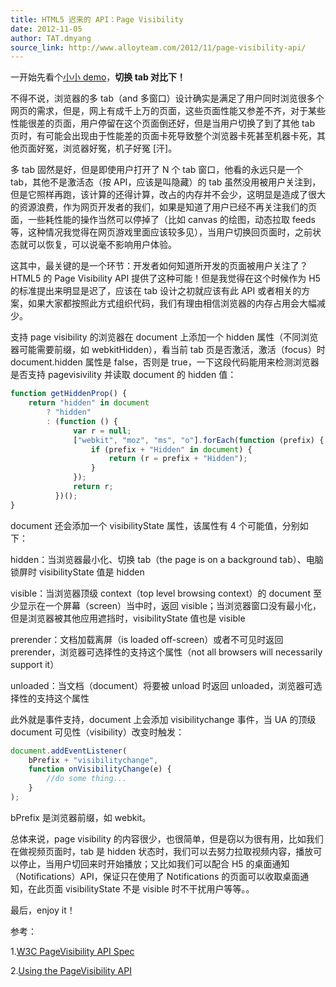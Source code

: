 ```yaml
---
title: HTML5 迟来的 API：Page Visibility
date: 2012-11-05
author: TAT.dmyang
source_link: http://www.alloyteam.com/2012/11/page-visibility-api/
---
```


一开始先看个[小小 demo](http://www.alloyteam.com/wp-content/uploads/2012/11/page-visibility.html "page visibility demo")，**切换 tab 对比下！**

不得不说，浏览器的多 tab（and 多窗口）设计确实是满足了用户同时浏览很多个网页的需求，但是，网上有成千上万的页面，这些页面性能又参差不齐，对于某些性能很差的页面，用户停留在这个页面倒还好，但是当用户切换了到了其他 tab 页时，有可能会出现由于性能差的页面卡死导致整个浏览器卡死甚至机器卡死，其他页面好冤，浏览器好冤，机子好冤 \[汗]。

多 tab 固然是好，但是即使用户打开了 N 个 tab 窗口，他看的永远只是一个 tab，其他不是激活态（按 API，应该是叫隐藏）的 tab 虽然没用被用户关注到，但是它照样再跑，该计算的还得计算，改占的内存并不会少，这明显是造成了很大的资源浪费，作为网页开发者的我们，如果是知道了用户已经不再关注我们的页面，一些耗性能的操作当然可以停掉了（比如 canvas 的绘图，动态拉取 feeds 等，这种情况我觉得在网页游戏里面应该较多见），当用户切换回页面时，之前状态就可以恢复，可以说毫不影响用户体验。

这其中，最关键的是一个环节：开发者如何知道所开发的页面被用户关注了？HTML5 的 Page Visibility API 提供了这种可能！但是我觉得在这个时候作为 H5 的标准提出来明显是迟了，应该在 tab 设计之初就应该有此 API 或者相关的方案，如果大家都按照此方式组织代码，我们有理由相信浏览器的内存占用会大幅减少。

支持 page visibility 的浏览器在 document 上添加一个 hidden 属性（不同浏览器可能需要前缀，如 webkitHidden），看当前 tab 页是否激活，激活（focus）时 document.hidden 属性是 false，否则是 true，一下这段代码能用来检测浏览器是否支持 pagevisivility 并读取 document 的 hidden 值：

```javascript
function getHiddenProp() {
    return "hidden" in document
        ? "hidden"
        : (function () {
              var r = null;
              ["webkit", "moz", "ms", "o"].forEach(function (prefix) {
                  if (prefix + "Hidden" in document) {
                      return (r = prefix + "Hidden");
                  }
              });
              return r;
          })();
}
```

document 还会添加一个 visibilityState 属性，该属性有 4 个可能值，分别如下：

hidden：当浏览器最小化、切换 tab（the page is on a background tab）、电脑锁屏时 visibilityState 值是 hidden

visible：当浏览器顶级 context（top level browsing context）的 document 至少显示在一个屏幕（screen）当中时，返回 visible；当浏览器窗口没有最小化，但是浏览器被其他应用遮挡时，visibilityState 值也是 visible

prerender：文档加载离屏（is loaded off-screen）或者不可见时返回 prerender，浏览器可选择性的支持这个属性（not all browsers will necessarily support it）

unloaded：当文档（document）将要被 unload 时返回 unloaded，浏览器可选择性的支持这个属性

此外就是事件支持，document 上会添加 visibilitychange 事件，当 UA 的顶级 document 可见性（visibility）改变时触发：

```javascript
document.addEventListener(
    bPrefix + "visibilitychange",
    function onVisibilityChange(e) {
        //do some thing...
    }
);
```

bPrefix 是浏览器前缀，如 webkit。

总体来说，page visibility 的内容很少，也很简单，但是窃以为很有用，比如我们在做视频页面时，tab 是 hidden 状态时，我们可以去努力拉取视频内容，播放可以停止，当用户切回来时开始播放；又比如我们可以配合 H5 的桌面通知（Notifications）API，保证只在使用了 Notifications 的页面可以收取桌面通知，在此页面 visibilityState 不是 visible 时不干扰用户等等。。

最后，enjoy it！

参考：

1\.[W3C PageVisibility API Spec](http://www.w3.org/TR/page-visibility)

2\.[Using the PageVisibility API](http://www.html5rocks.com/en/tutorials/pagevisibility/intro/)